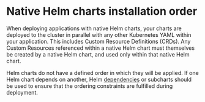 # Native Helm charts installation order

When deploying applications with native Helm charts, your charts are deployed to the cluster in parallel with any other Kubernetes YAML within your application.
This includes Custom Resource Definitions (CRDs).
Any Custom Resources referenced within a native Helm chart must themselves be created by a native Helm chart, and used only within that native Helm chart.

Helm charts do not have a defined order in which they will be applied.
If one Helm chart depends on another, Helm [dependencies](https://helm.sh/docs/topics/charts/#chart-dependencies) or subcharts should be used to ensure that the ordering constraints are fulfilled during deployment.
